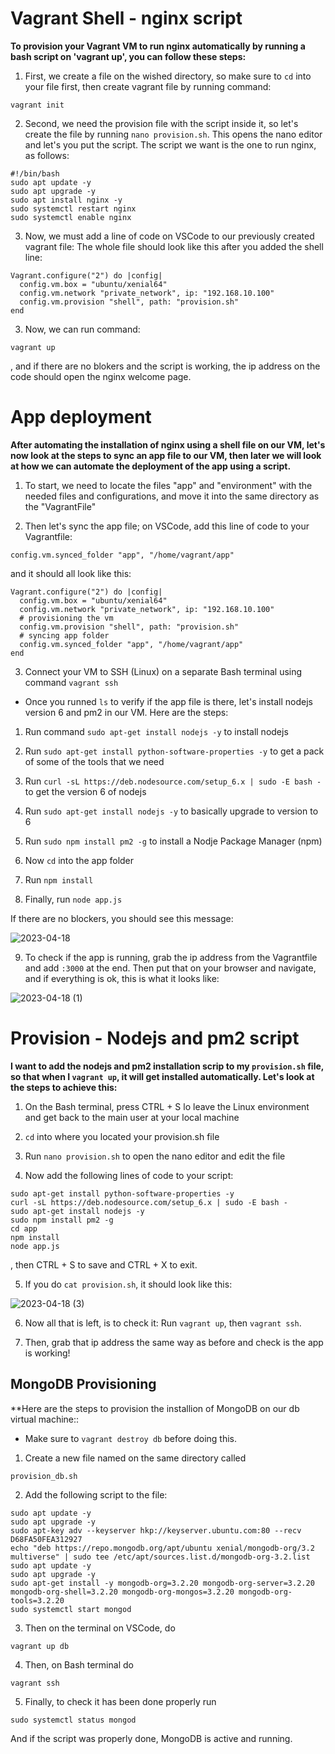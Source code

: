 # Vagrant Shell - nginx script

**To provision your Vagrant VM to run nginx automatically by running a bash script on 'vagrant up', you can follow these steps:**

1. First, we create a file on the wished directory, so make sure to `cd` into your file first, then create vagrant file by running command:

````
vagrant init
````
2. Second, we need the provision file with the script inside it, so let's create the file by running `nano provision.sh`. This opens the nano editor and let's you put the script. The script we want is the one to run nginx, as follows:

````
#!/bin/bash
sudo apt update -y
sudo apt upgrade -y
sudo apt install nginx -y
sudo systemctl restart nginx
sudo systemctl enable nginx
````

3. Now, we must add a line of code on VSCode to our previously created vagrant file: The whole file should look like this after you added the shell line:

````
Vagrant.configure("2") do |config|
  config.vm.box = "ubuntu/xenial64"
  config.vm.network "private_network", ip: "192.168.10.100"
  config.vm.provision "shell", path: "provision.sh"
end
````

3. Now, we can run command: 
````
vagrant up
````
, and if there are no blokers and the script is working, the ip address on the code should open the nginx welcome page.

# App deployment

**After automating the installation of nginx using a shell file on our VM, let's now look at the steps to sync an app file to our VM, then later we will look at how we can automate the deployment of the app using a script.**

1. To start, we need to locate the files "app" and "environment" with the needed files and configurations, and move it into the same directory as the "VagrantFile"

2. Then let's sync the app file; on VSCode, add this line of code to your Vagrantfile:
```
config.vm.synced_folder "app", "/home/vagrant/app"
```
and it should all look like this:

````
Vagrant.configure("2") do |config|
  config.vm.box = "ubuntu/xenial64"
  config.vm.network "private_network", ip: "192.168.10.100"
  # provisioning the vm
  config.vm.provision "shell", path: "provision.sh"
  # syncing app folder
  config.vm.synced_folder "app", "/home/vagrant/app"
end
````

3. Connect your VM to SSH (Linux) on a separate Bash terminal using command `vagrant ssh`

- Once you runned `ls` to verify if the app file is there, let's install nodejs version 6 and pm2 in our VM. Here are the steps:

1. Run command `sudo apt-get install nodejs -y` to install nodejs
2. Run `sudo apt-get install python-software-properties -y` to get a pack of some of the tools that we need
3. Run `curl -sL https://deb.nodesource.com/setup_6.x | sudo -E bash -` to get the version 6 of nodejs
4. Run `sudo apt-get install nodejs -y` to basically upgrade to version to 6
5. Run `sudo npm install pm2 -g` to install a Nodje Package Manager (npm)

6. Now `cd` into the app folder

7. Run `npm install`
8. Finally, run `node app.js`

If there are no blockers, you should see this message:

![2023-04-18](https://user-images.githubusercontent.com/129942042/232794056-1afcf9a6-b2da-48bd-8a3a-761e1cf5370b.png)

9. To check if the app is running, grab the ip address from the Vagrantfile and add `:3000` at the end. Then put that on your browser and navigate, and if everything is ok, this is what it looks like:

![2023-04-18 (1)](https://user-images.githubusercontent.com/129942042/232802168-34f3481c-7cd3-4c41-8353-275acd1ae533.png)

# Provision - Nodejs and pm2 script

**I want to add the nodejs and pm2 installation scrip to my `provision.sh` file, so that when I `vagrant up`, it will get installed automatically. Let's look at the steps to achieve this:**

1. On the Bash terminal, press CTRL + S lo leave the Linux environment and get back to the main user at your local machine

2. `cd` into where you located your provision.sh file

3. Run `nano provision.sh` to open the nano editor and edit the file

4. Now add the following lines of code to your script:
````
sudo apt-get install python-software-properties -y
curl -sL https://deb.nodesource.com/setup_6.x | sudo -E bash -
sudo apt-get install nodejs -y
sudo npm install pm2 -g
cd app
npm install
node app.js
````
, then CTRL + S to save and CTRL + X to exit.

5. If you do `cat provision.sh`, it should look like this:

![2023-04-18 (3)](https://user-images.githubusercontent.com/129942042/232824373-7b34695e-dc40-4f01-95b6-15ecb766e231.png)

6. Now all that is left, is to check it: Run `vagrant up`, then `vagrant ssh`.

7. Then, grab that ip address the same way as before and check is the app is working!

## MongoDB Provisioning

**Here are the steps to provision the installion of MongoDB on our db virtual machine::

- Make sure to `vagrant destroy db` before doing this.

1. Create a new file named on the same directory called
````
provision_db.sh
````

2. Add the following script to the file:
````
sudo apt update -y
sudo apt upgrade -y
sudo apt-key adv --keyserver hkp://keyserver.ubuntu.com:80 --recv D68FA50FEA312927
echo "deb https://repo.mongodb.org/apt/ubuntu xenial/mongodb-org/3.2 multiverse" | sudo tee /etc/apt/sources.list.d/mongodb-org-3.2.list
sudo apt update -y
sudo apt upgrade -y
sudo apt-get install -y mongodb-org=3.2.20 mongodb-org-server=3.2.20 mongodb-org-shell=3.2.20 mongodb-org-mongos=3.2.20 mongodb-org-tools=3.2.20
sudo systemctl start mongod
````

3. Then on the terminal on VSCode, do 
````
vagrant up db
````

4. Then, on Bash terminal do
````
vagrant ssh
````

5. Finally, to check it has been done properly run
````
sudo systemctl status mongod
````

And if the script was properly done, MongoDB is active and running.
